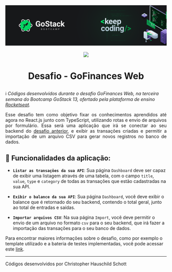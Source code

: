 <div align="center">
  <img src="https://github.com/ChristopherHauschild/bootcamp-gostack-13-rocketseat/blob/master/gostack.png?raw=true">
</div> <br />

<div align="center">
  <img src="https://img.shields.io/static/v1?label=react&message=web&color=informational&style=for-the-badge&logo=REACT"/>
</div>

# <p align="center">Desafio - GoFinances Web</p>

:information_source: <i>Códigos desenvolvidos durante o desafio GoFinances Web, na terceira semana do Bootcamp GoStack 13, ofertado pela plataforma de ensino [Rocketseat](https://rocketseat.com.br/).</i>

<p align="justify">
Esse desafio tem como objetivo fixar os conhecimentos aprendidos até agora no React.js junto com TypeScript, utilizando rotas e envio de arquivos por formulário. Essa será uma aplicação que irá se conectar ao seu backend do <a href="https://github.com/ChristopherHauschild/desafio-backend-semana02-gostack" target="_blank">desafio anterior</a>, e exibir as transações criadas e permitir a importação de um arquivo CSV para gerar novos registros no banco de dados.
</p>

## :twisted_rightwards_arrows: Funcionalidades da aplicação:

- **`Listar as transações da sua API`**: Sua página `Dashboard` deve ser capaz de exibir uma listagem através de uma tabela, com o campo `title`, `value`, `type` e `category` de todas as transações que estão cadastradas na sua API.

- **`Exibir o balance da sua API`**: Sua página `Dashboard`, você deve exibir o balance que é retornado do seu backend, contendo o total geral, junto ao total de entradas e saídas.

- **`Importar arquivos CSV`**: Na sua página `Import`, você deve permitir o envio de um arquivo no formato `csv` para o seu backend, que irá fazer a importação das transações para o seu banco de dados.

Para encontrar maiores informações sobre o desafio, como por exemplo o template utilizado e a bateria de testes implementadas, você pode acessar este [link](https://github.com/rocketseat-education/bootcamp-gostack-desafios/tree/master/desafio-fundamentos-reactjs).

<hr>

Códigos desenvolvidos por Christopher Hauschild Schott
